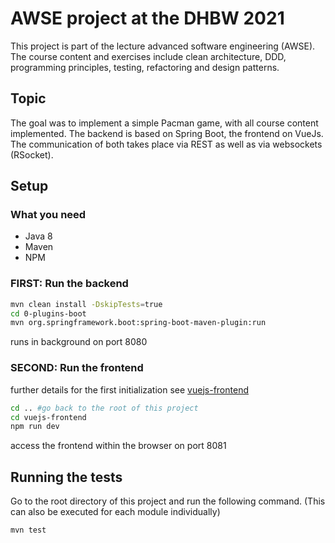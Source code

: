 # AWSE project at the DHBW 2021

This project is part of the lecture advanced software engineering (AWSE). The course content and exercises include clean architecture, DDD, programming
principles, testing, refactoring and design patterns.

## Topic

The goal was to implement a simple Pacman game, with all course content implemented. The backend is based on Spring Boot, the frontend on VueJs. The
communication of both takes place via REST as well as via websockets (RSocket).

## Setup

### What you need

- Java 8
- Maven
- NPM

### FIRST: Run the backend

```bash
mvn clean install -DskipTests=true
cd 0-plugins-boot
mvn org.springframework.boot:spring-boot-maven-plugin:run
```

runs in background on port 8080

### SECOND: Run the frontend

further details for the first initialization see [vuejs-frontend](vuejs-frontend/README.md)

```bash
cd .. #go back to the root of this project
cd vuejs-frontend
npm run dev
```

access the frontend within the browser on port 8081

## Running the tests

Go to the root directory of this project and run the following command.
(This can also be executed for each module individually)

```bash
mvn test
```
